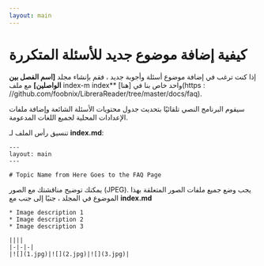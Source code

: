 ```yaml
---
layout: main
---
```


# كيفية إضافة موضوع جديد للأسئلة المتكررة

إذا كنت ترغب في إضافة موضوع أسئلة وأجوبة جديد ، فقم بإنشاء مجلد **[اسم الفصل بين الواصلين]** مع ملف index-m index** واحد خاص بنا في [هنا](https : //github.com/foobnix/LibreraReader/tree/master/docs/faq).

سيقوم البرنامج النصي تلقائيًا بتحديث جدول محتويات الأسئلة الشائعة وإضافة ملفات الإعدادات المحلية لجميع اللغات المدعومة.

تنسيق رأس الملف لـ **index.md**:

```
---
layout: main
---

# Topic Name from Here Goes to the FAQ Page
```

يمكنك توضيح مناقشتك مع الصور (JPEG). يجب وضع جميع ملفات الصور المتعلقة بهذا الموضوع في المجلد ، جنبًا إلى جنب مع **index.md**

```
* Image description 1
* Image description 2
* Image description 3

||||
|-|-|-|
|![](1.jpg)|![](2.jpg)|![](3.jpg)|
```

